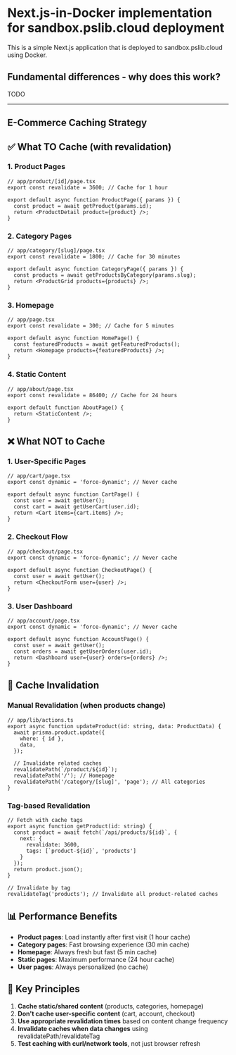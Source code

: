 # Next.js-in-Docker implementation for sandbox.pslib.cloud deployment

This is a simple Next.js application that is deployed to sandbox.pslib.cloud using Docker.

## Fundamental differences - why does this work?
TODO

---

## E-Commerce Caching Strategy

## ✅ What TO Cache (with revalidation)

### 1. Product Pages
```tsx
// app/product/[id]/page.tsx
export const revalidate = 3600; // Cache for 1 hour

export default async function ProductPage({ params }) {
  const product = await getProduct(params.id);
  return <ProductDetail product={product} />;
}
```

### 2. Category Pages  
```tsx
// app/category/[slug]/page.tsx
export const revalidate = 1800; // Cache for 30 minutes

export default async function CategoryPage({ params }) {
  const products = await getProductsByCategory(params.slug);
  return <ProductGrid products={products} />;
}
```

### 3. Homepage
```tsx
// app/page.tsx
export const revalidate = 300; // Cache for 5 minutes

export default async function HomePage() {
  const featuredProducts = await getFeaturedProducts();
  return <Homepage products={featuredProducts} />;
}
```

### 4. Static Content
```tsx
// app/about/page.tsx
export const revalidate = 86400; // Cache for 24 hours

export default function AboutPage() {
  return <StaticContent />;
}
```

## ❌ What NOT to Cache

### 1. User-Specific Pages
```tsx
// app/cart/page.tsx
export const dynamic = 'force-dynamic'; // Never cache

export default async function CartPage() {
  const user = await getUser();
  const cart = await getUserCart(user.id);
  return <Cart items={cart.items} />;
}
```

### 2. Checkout Flow
```tsx
// app/checkout/page.tsx
export const dynamic = 'force-dynamic'; // Never cache

export default async function CheckoutPage() {
  const user = await getUser();
  return <CheckoutForm user={user} />;
}
```

### 3. User Dashboard
```tsx
// app/account/page.tsx
export const dynamic = 'force-dynamic'; // Never cache

export default async function AccountPage() {
  const user = await getUser();
  const orders = await getUserOrders(user.id);
  return <Dashboard user={user} orders={orders} />;
}
```

## 🔄 Cache Invalidation

### Manual Revalidation (when products change)
```tsx
// app/lib/actions.ts
export async function updateProduct(id: string, data: ProductData) {
  await prisma.product.update({
    where: { id },
    data,
  });
  
  // Invalidate related caches
  revalidatePath(`/product/${id}`);
  revalidatePath('/'); // Homepage
  revalidatePath('/category/[slug]', 'page'); // All categories
}
```

### Tag-based Revalidation
```tsx
// Fetch with cache tags
export async function getProduct(id: string) {
  const product = await fetch(`/api/products/${id}`, {
    next: { 
      revalidate: 3600,
      tags: [`product-${id}`, 'products'] 
    }
  });
  return product.json();
}

// Invalidate by tag
revalidateTag('products'); // Invalidate all product-related caches
```

## 📊 Performance Benefits

- **Product pages**: Load instantly after first visit (1 hour cache)
- **Category pages**: Fast browsing experience (30 min cache) 
- **Homepage**: Always fresh but fast (5 min cache)
- **Static pages**: Maximum performance (24 hour cache)
- **User pages**: Always personalized (no cache)

## 🎯 Key Principles

1. **Cache static/shared content** (products, categories, homepage)
2. **Don't cache user-specific content** (cart, account, checkout)
3. **Use appropriate revalidation times** based on content change frequency
4. **Invalidate caches when data changes** using revalidatePath/revalidateTag
5. **Test caching with curl/network tools**, not just browser refresh
